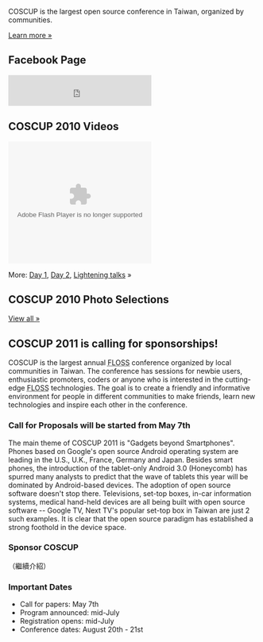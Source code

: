 <div id="sidebar2" class="hideInMobile">
	<div class="intro">
		<p>COSCUP is the largest open source conference in Taiwan, organized by communities.</p>
		<p class="more"><a href="about/">Learn more »</a></p>
	</div>
	<h2>Facebook Page</h2>
	<iframe src="https://www.facebook.com/plugins/likebox.php?href=https%3A%2F%2Fwww.facebook.com%2Fcoscup&amp;width=288&amp;colorscheme=light&amp;show_faces=false&amp;stream=false&amp;header=true&amp;height=62" scrolling="no" frameborder="0" style="border:none; overflow:hidden; width:288px; height:62px; background-color: #fff"></iframe>
	<h2>COSCUP 2010 Videos</h2>
    <object width="288" height="246" class="video">
      <param name="movie" value="http://www.youtube.com/p/74F06EB83BBBC445?hl=en&fs=1"></param>
      <param name="allowFullScreen" value="true"></param>
      <param name="allowscriptaccess" value="always"></param>
      <embed src="http://www.youtube.com/p/74F06EB83BBBC445?hl=en&fs=1" type="application/x-shockwave-flash" width="288" height="246" allowscriptaccess="always" allowfullscreen="true"></embed>
    </object>
    <p class="more">More: 
        <a href="http://www.youtube.com/my_playlists?p=6B44377354D83D41">Day 1</a>, 
        <a href="http://www.youtube.com/my_playlists?p=31632A9DC6140024">Day 2</a>, 
        <a href="http://www.youtube.com/my_playlists?p=C56D2E96312D2A53">Lightening talks</a> »
    </p>
	<h2>COSCUP 2010 Photo Selections</h2>
	<div class="images"></div>
	<p class="more"><a href="http://www.flickr.com/groups/coscup2010-selection/pool/">View all »</a></p>
</div>

## COSCUP 2011 is calling for sponsorships!

COSCUP is the largest annual <abbr title="Free/Libre/Open Source Software">FLOSS</abbr> conference organized by local communities in Taiwan. The conference has sessions for newbie users, enthusiastic promoters, coders or anyone who is interested in the cutting-edge <abbr title="Free/Libre/Open Source Software">FLOSS</abbr> technologies. The goal is to create a friendly and informative environment for people in different communities to make friends, learn new technologies and inspire each other in the conference.

### Call for Proposals will be started from May 7th

The main theme of COSCUP 2011 is "Gadgets beyond Smartphones". Phones
based on Google's open source Android operating system are leading in the
U.S., U.K., France, Germany and Japan. Besides smart phones, the
introduction of the tablet-only Android 3.0 (Honeycomb) has spurred many
analysts to predict that the wave of tablets this year will be dominated by
Android-based devices. The adoption of open source software doesn't stop
there. Televisions, set-top boxes, in-car information systems, medical
hand-held devices are all being built with open source software -- Google
TV, Next TV's popular set-top box in Taiwan are just 2 such examples. It is
clear that the open source paradigm has established a strong foothold in the
device space.

### Sponsor COSCUP

（繼續介紹）

### Important Dates

* Call for papers: May 7th
* Program announced: mid-July
* Registration opens: mid-July
* Conference dates: August 20th - 21st
